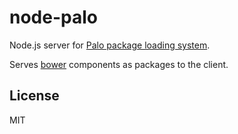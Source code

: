 # node-palo

Node.js server for [Palo package loading system](http://github.com/trevorparscal/palo).

Serves [bower](http://bower.io/) components as packages to the client.

## License

MIT
